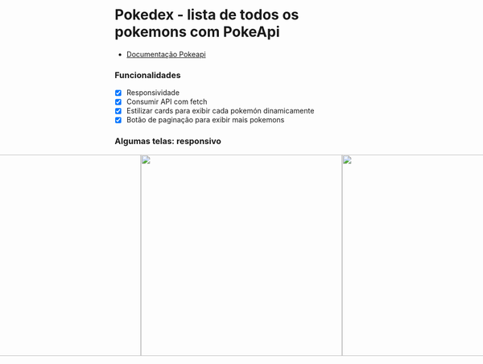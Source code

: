 # Pokedex - lista de todos os pokemons com PokeApi


- [Documentação Pokeapi](https://pokeapi.co/docs/v2)
### Funcionalidades

- [x] Responsividade
- [x] Consumir API com fetch
- [x] Estilizar cards para exibir cada pokemón dinamicamente
- [x] Botão de paginação para exibir mais pokemons

### Algumas telas:  responsivo
<p align="center" style="display: flex; align-items: flex-start; justify-content: center;">
  <img src="https://github.com/maiamss/maiamss.github.io/assets/130268002/0c266a7e-bba7-4243-8379-1f68d4fc6f9c" width="400px">
  <img src="https://github.com/maiamss/maiamss.github.io/assets/130268002/ca3998f4-2fa0-43e3-8c55-632abc849e20" width="400px">
  <img src="https://github.com/maiamss/maiamss.github.io/assets/130268002/cd79500b-c2f6-492c-b915-3bcb7f65e9d7" height="400px" >
  <img src="https://github.com/maiamss/maiamss.github.io/assets/130268002/df614934-a7d0-4864-96da-e5e6d5e2ba4d" height="400px">
  <img src="https://github.com/maiamss/maiamss.github.io/assets/130268002/5bf469f3-1a2c-4ed6-a400-a85acde03db2" height="400px">

</p> 





